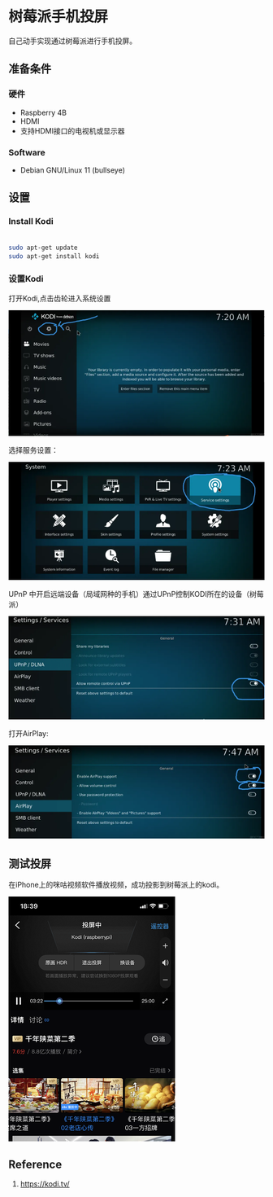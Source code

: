 # 树莓派手机投屏

自己动手实现通过树莓派进行手机投屏。

## 准备条件

### 硬件

- Raspberry 4B
- HDMI
- 支持HDMI接口的电视机或显示器

### Software

- Debian GNU/Linux 11 (bullseye)

## 设置

### Install Kodi

```sh

sudo apt-get update
sudo apt-get install kodi

```

### 设置Kodi

打开Kodi,点击齿轮进入系统设置

![](images/kodi-setting.png)

选择服务设置：

![](images/kodi-service-setting.png)

UPnP 中开启远端设备（局域网种的手机）通过UPnP控制KODI所在的设备（树莓派）

![](images/allow-remote-control-via-UPnP.png)

打开AirPlay:

![](images/enable-airplay-support.png)

## 测试投屏

在iPhone上的咪咕视频软件播放视频，成功投影到树莓派上的kodi。

![](images/kodi-airplay-success.png)


## Reference

1. <https://kodi.tv/>